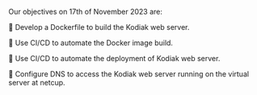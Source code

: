 Our objectives on 17th of November 2023 are:

:pencil: Develop a Dockerfile to build the Kodiak web server.

:pencil: Use CI/CD to automate the Docker image build.

:pencil: Use CI/CD to automate the deployment of Kodiak web server.

:pencil: Configure DNS to access the Kodiak web server running on the virtual server at netcup.


